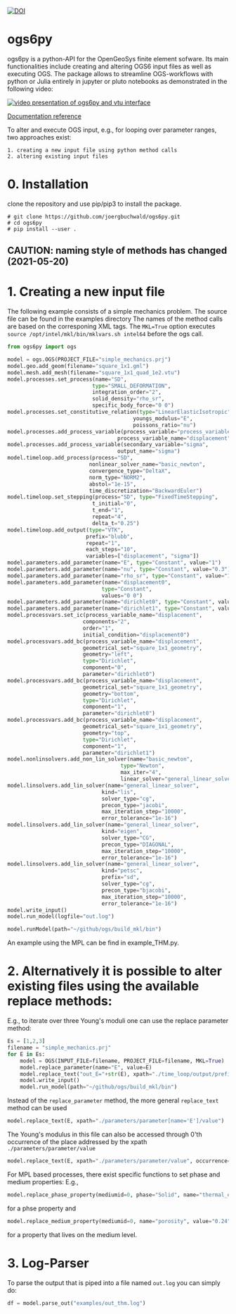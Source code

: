 [![DOI](https://zenodo.org/badge/179541372.svg)](https://zenodo.org/badge/latestdoi/179541372)

# ogs6py

ogs6py is a python-API for the OpenGeoSys finite element sofware.
Its main functionalities include creating and altering OGS6 input files as well as executing OGS.
The package allows to streamline OGS-workflows with python or Julia entirely in jupyter or pluto notebooks as demonstrated in the following video:

[![video presentation of ogs6py and vtu interface](https://img.youtube.com/vi/eihNKjK-I-s/0.jpg)](https://www.youtube.com/watch?v=eihNKjK-I-s)

[Documentation reference](https://joergbuchwald.github.io/ogs6py-doc)

To alter and execute OGS input, e.g., for looping over parameter ranges, two approaches exist: 

    1. creating a new input file using python method calls
    2. altering existing input files

# 0. Installation

clone the repository and use pip/pip3 to install the package.

```shell
# git clone https://github.com/joergbuchwald/ogs6py.git
# cd ogs6py
# pip install --user .
```

## CAUTION: naming style of methods has changed (2021-05-20)

# 1. Creating a new input file
 
The following example consists of a simple mechanics problem. The source file can be found in the examples directory The names of the method calls are based on the corresponing XML tags. The `MKL=True` option executes `source /opt/intel/mkl/bin/mklvars.sh intel64` before the ogs call.


```python
from ogs6py import ogs

model = ogs.OGS(PROJECT_FILE="simple_mechanics.prj")
model.geo.add_geom(filename="square_1x1.gml")
model.mesh.add_mesh(filename="square_1x1_quad_1e2.vtu")
model.processes.set_process(name="SD",
                           type="SMALL_DEFORMATION",
                           integration_order="2",
                           solid_density="rho_sr",
                           specific_body_force="0 0")
model.processes.set_constitutive_relation(type="LinearElasticIsotropic",
                                        youngs_modulus="E",
                                        poissons_ratio="nu")
model.processes.add_process_variable(process_variable="process_variable",
                                   process_variable_name="displacement")
model.processes.add_process_variable(secondary_variable="sigma",
                                   output_name="sigma")
model.timeloop.add_process(process="SD",
                          nonlinear_solver_name="basic_newton",
                          convergence_type="DeltaX",
                          norm_type="NORM2",
                          abstol="1e-15",
                          time_discretization="BackwardEuler")
model.timeloop.set_stepping(process="SD", type="FixedTimeStepping",
                           t_initial="0",
                           t_end="1",
                           repeat="4",
                           delta_t="0.25")
model.timeloop.add_output(type="VTK",
                         prefix="blubb",
                         repeat="1",
                         each_steps="10",
                         variables=["displacement", "sigma"])
model.parameters.add_parameter(name="E", type="Constant", value="1")
model.parameters.add_parameter(name="nu", type="Constant", value="0.3")
model.parameters.add_parameter(name="rho_sr", type="Constant", value="1")
model.parameters.add_parameter(name="displacement0",
                              type="Constant",
                              values="0 0")
model.parameters.add_parameter(name="dirichlet0", type="Constant", value="0")
model.parameters.add_parameter(name="dirichlet1", type="Constant", value="0.05")
model.processvars.set_ic(process_variable_name="displacement",
                        components="2",
                        order="1",
                        initial_condition="displacement0")
model.processvars.add_bc(process_variable_name="displacement",
                        geometrical_set="square_1x1_geometry",
                        geometry="left",
                        type="Dirichlet",
                        component="0",
                        parameter="dirichlet0")
model.processvars.add_bc(process_variable_name="displacement",
                        geometrical_set="square_1x1_geometry",
                        geometry="bottom",
                        type="Dirichlet",
                        component="1",
                        parameter="dirichlet0")
model.processvars.add_bc(process_variable_name="displacement",
                        geometrical_set="square_1x1_geometry",
                        geometry="top",
                        type="Dirichlet",
                        component="1",
                        parameter="dirichlet1")
model.nonlinsolvers.add_non_lin_solver(name="basic_newton",
                                    type="Newton",
                                    max_iter="4",
                                    linear_solver="general_linear_solver")
model.linsolvers.add_lin_solver(name="general_linear_solver",
                              kind="lis",
                              solver_type="cg",
                              precon_type="jacobi",
                              max_iteration_step="10000",
                              error_tolerance="1e-16")
model.linsolvers.add_lin_solver(name="general_linear_solver",
                              kind="eigen",
                              solver_type="CG",
                              precon_type="DIAGONAL",
                              max_iteration_step="10000",
                              error_tolerance="1e-16")
model.linsolvers.add_lin_solver(name="general_linear_solver",
                              kind="petsc",
                              prefix="sd",
                              solver_type="cg",
                              precon_type="bjacobi",
                              max_iteration_step="10000",
                              error_tolerance="1e-16")
model.write_input()
model.run_model(logfile="out.log")
```


```python
model.runModel(path="~/github/ogs/build_mkl/bin")
```

An example using the MPL can be find in example_THM.py.

# 2. Alternatively it is possible to alter existing files using the available replace methods:

E.g., to iterate over three Young's moduli one can use the replace parameter method:


```python
Es = [1,2,3]
filename = "simple_mechanics.prj"
for E in Es:
    model = OGS(INPUT_FILE=filename, PROJECT_FILE=filename, MKL=True)
    model.replace_parameter(name="E", value=E)
    model.replace_text("out_E="+str(E), xpath="./time_loop/output/prefix")
    model.write_input()
    model.run_model(path="~/github/ogs/build_mkl/bin")
```

Instead of the `replace_parameter` method, the more general `replace_text` method can be used


```python
model.replace_text(E, xpath="./parameters/parameter[name='E']/value")
```

The Young's modulus in this file can also be accessed through 0'th occurrence of the place addressed by the xpath `./parameters/parameter/value`


```python
model.replace_text(E, xpath="./parameters/parameter/value", occurrence=0)
```

For MPL based processes, there exist specific functions to set phase and medium properties: E.g.,


```python
model.replace_phase_property(mediumid=0, phase="Solid", name="thermal_expansivity", value="42")
```

for a phse property and


```python
model.replace_medium_property(mediumid=0, name="porosity", value="0.24")
```

for a property that lives on the medium level.

# 3. Log-Parser
To parse the output that is piped into a file named `out.log` you can simply do:


```python
df = model.parse_out("examples/out_thm.log")
```

